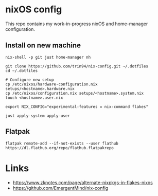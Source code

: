 # nixOS config

This repo contains my work-in-progress nixOS and home-manager configuration. 

## Install on new machine

```shell
nix-shell -p git just home-manager nh

git clone https://github.com/trin94/nix-config.git ~/.dotfiles
cd ~/.dotfiles

# Configure new setup
cp /etc/nixos/hardware-configuration.nix setups/<hostname>.hardware.nix
cp /etc/nixos/configuration.nix setups/<hostname>.system.nix
touch <hostname>.user.nix

export NIX_CONFIG="experimental-features = nix-command flakes"

just apply-system apply-user
```

## Flatpak

```shell
flatpak remote-add --if-not-exists --user flathub https://dl.flathub.org/repo/flathub.flatpakrepo
```

# Links

* https://www.zknotes.com/page/alternate-nixpkgs-in-flakes-nixos
* https://github.com/EmergentMind/nix-config
